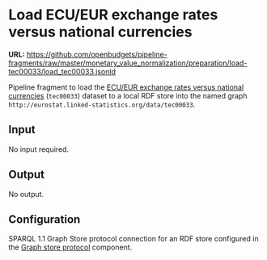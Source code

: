 # Load ECU/EUR exchange rates versus national currencies

**URL:** <https://github.com/openbudgets/pipeline-fragments/raw/master/monetary_value_normalization/preparation/load-tec00033/load_tec00033.jsonld>

Pipeline fragment to load the [ECU/EUR exchange rates versus national currencies](http://ec.europa.eu/eurostat/web/products-datasets/-/tec00033) (`tec00033`) dataset to a local RDF store into the named graph `http://eurostat.linked-statistics.org/data/tec00033`.

## Input

No input required.

## Output

No output.

## Configuration

SPARQL 1.1 Graph Store protocol connection for an RDF store configured in the [Graph store protocol](http://etl.linkedpipes.com/components/l-graphstoreprotocol) component.
